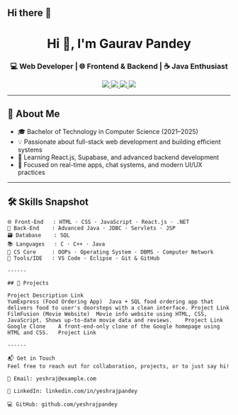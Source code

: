 ## Hi there 👋

<h1 align="center">Hi 👋, I'm Gaurav Pandey</h1>
<h3 align="center">💻 Web Developer | 🌐 Frontend & Backend | ☕ Java Enthusiast</h3>

<p align="center">
  <a href="https://github.com/Gaurav240903">
    <img src="https://img.shields.io/badge/GitHub-Gauravpandey-black?style=for-the-badge&logo=github" />
  </a>
  <a href="mailto:gpvns24@gmail.com">
    <img src="https://img.shields.io/badge/Gmail-gpvns24@gmail.com-red?style=for-the-badge&logo=gmail" />
  </a>
  <a href="https://www.linkedin.com/in/gaurav-pandey-98026b258/">
    <img src="https://img.shields.io/badge/LinkedIn-Gaurav%20Pandey-blue?style=for-the-badge&logo=linkedin" />
  </a>
  <a href="https://your-portfolio.com">
    <img src="https://img.shields.io/badge/Portfolio-gaurav.dev-9cf?style=for-the-badge&logo=internet-explorer" />
  </a>
</p>

---

## 🌸 About Me

- 🎓 Bachelor of Technology in Computer Science (2021–2025)
- 💡 Passionate about full-stack web development and building efficient systems
- 🧠 Learning React.js, Supabase, and advanced backend development
- 🚀 Focused on real-time apps, chat systems, and modern UI/UX practices

---

## 🛠 Skills Snapshot

```text
🌐 Front-End   : HTML · CSS · JavaScript · React.js · .NET
🔧 Back-End    : Advanced Java · JDBC · Servlets · JSP
🗃️ Database    : SQL
📚 Languages   : C · C++ · Java
🧠 CS Core     : OOPs · Operating System · DBMS · Computer Network
🧰 Tools/IDE   : VS Code · Eclipse · Git & GitHub

------

## 💼 Projects

Project	Description	Link
YumExpress (Food Ordering App)	Java + SQL food ordering app that delivers food to user's doorsteps with a clean interface.	Project Link
FilmFusion (Movie Website)	Movie info website using HTML, CSS, JavaScript. Shows up-to-date movie data and reviews.	Project Link
Google Clone	A front-end-only clone of the Google homepage using HTML and CSS.	Project Link

------

📬 Get in Touch
Feel free to reach out for collaboration, projects, or to just say hi!

📧 Email: yeshraj@example.com

🔗 LinkedIn: linkedin.com/in/yeshrajpandey

💻 GitHub: github.com/yeshrajpandey

